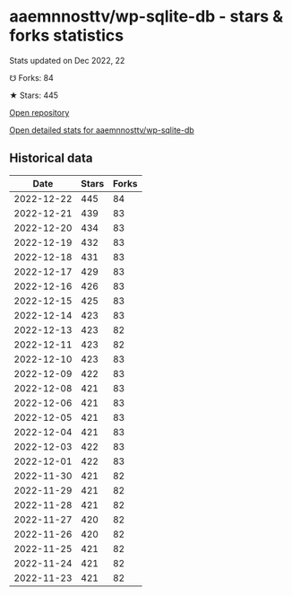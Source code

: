 # aaemnnosttv/wp-sqlite-db - stars & forks statistics

Stats updated on Dec 2022, 22

☋ Forks: 84

★ Stars: 445

[Open repository](https://github.com/aaemnnosttv/wp-sqlite-db)

[Open detailed stats for aaemnnosttv/wp-sqlite-db](https://reviewgithub.com/rep/aaemnnosttv/wp-sqlite-db)

## Historical data
| Date | Stars | Forks |
|------|-------|-------|
| 2022-12-22 | 445 | 84 | 
| 2022-12-21 | 439 | 83 | 
| 2022-12-20 | 434 | 83 | 
| 2022-12-19 | 432 | 83 | 
| 2022-12-18 | 431 | 83 | 
| 2022-12-17 | 429 | 83 | 
| 2022-12-16 | 426 | 83 | 
| 2022-12-15 | 425 | 83 | 
| 2022-12-14 | 423 | 83 | 
| 2022-12-13 | 423 | 82 | 
| 2022-12-11 | 423 | 82 | 
| 2022-12-10 | 423 | 83 | 
| 2022-12-09 | 422 | 83 | 
| 2022-12-08 | 421 | 83 | 
| 2022-12-06 | 421 | 83 | 
| 2022-12-05 | 421 | 83 | 
| 2022-12-04 | 421 | 83 | 
| 2022-12-03 | 422 | 83 | 
| 2022-12-01 | 422 | 83 | 
| 2022-11-30 | 421 | 82 | 
| 2022-11-29 | 421 | 82 | 
| 2022-11-28 | 421 | 82 | 
| 2022-11-27 | 420 | 82 | 
| 2022-11-26 | 420 | 82 | 
| 2022-11-25 | 421 | 82 | 
| 2022-11-24 | 421 | 82 | 
| 2022-11-23 | 421 | 82 | 

